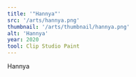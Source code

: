 ```yaml
---
title: '"Hannya"'
src: '/arts/hannya.png'
thumbnail: '/arts/thumbnail/hannya.png'
alt: 'Hannya'
year: 2020
tool: Clip Studio Paint
---
```


Hannya
